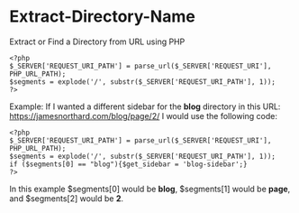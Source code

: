# Extract-Directory-Name
Extract or Find a Directory from URL using PHP

```
<?php
$_SERVER['REQUEST_URI_PATH'] = parse_url($_SERVER['REQUEST_URI'], PHP_URL_PATH);
$segments = explode('/', substr($_SERVER['REQUEST_URI_PATH'], 1));
?>
```
Example:
If I wanted a different sidebar for the **blog** directory in this URL:
https://jamesnorthard.com/blog/page/2/ I would use the following code:

```
<?php
$_SERVER['REQUEST_URI_PATH'] = parse_url($_SERVER['REQUEST_URI'], PHP_URL_PATH);
$segments = explode('/', substr($_SERVER['REQUEST_URI_PATH'], 1));
if ($segments[0] == "blog"){$get_sidebar = 'blog-sidebar';}
?>
```
In this example $segments[0] would be **blog**, $segments[1] would be **page**, and $segments[2] would be **2**.
